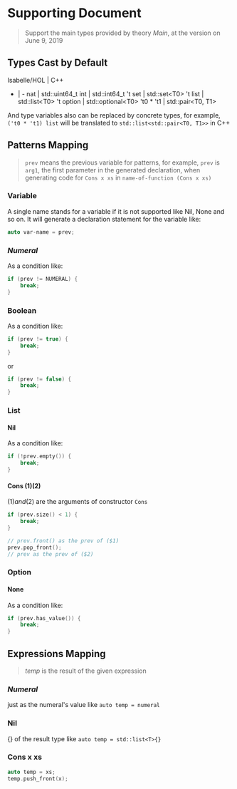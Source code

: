# Supporting Document

> Support the main types provided by theory *Main*, at the version on June 9, 2019

## Types Cast by Default

Isabelle/HOL | C++
- | -
nat | std::uint64_t
int | std::int64_t
't set | std::set\<T0\>
't list | std::list\<T0\>
't option | std::optional\<T0\>
't0 * 't1 | std::pair\<T0, T1\>

And type variables also can be replaced by concrete types, for example, `('t0 * 't1) list` will be translated to `std::list<std::pair<T0, T1>>` in C++

## Patterns Mapping

> `prev` means the previous variable for patterns, for example, `prev` is `arg1`, the first parameter in the generated declaration, when generating code for `Cons x xs` in `name-of-function (Cons x xs)`

### Variable

A single name stands for a variable if it is not supported like Nil, None and so on. It will generate a declaration statement for the variable like:

```cpp
auto var-name = prev;
```

### *Numeral*

As a condition like:

```cpp
if (prev != NUMERAL) {
    break;
}
```

### Boolean

As a condition like:

```cpp
if (prev != true) {
    break;
}
```

or

```cpp
if (prev != false) {
    break;
}
```

### List

#### Nil

As a condition like:

```cpp
if (!prev.empty()) {
    break;
}
```

#### Cons ($1) ($2)

($1) and ($2) are the arguments of constructor `Cons`

```cpp
if (prev.size() < 1) {
    break;
}

// prev.front() as the prev of ($1)
prev.pop_front();
// prev as the prev of ($2)
```

### Option

#### None

As a condition like:

```cpp
if (prev.has_value()) {
    break;
}
```

## Expressions Mapping

> *temp* is the result of the given expression

### *Numeral*

just as the numeral's value like `auto temp = numeral`

### Nil

{} of the result type like `auto temp = std::list<T>{}`

### Cons x xs

```cpp
auto temp = xs;
temp.push_front(x);
```
